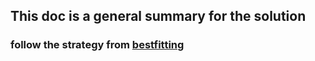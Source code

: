 ## This doc is a general summary for the solution
### follow the strategy from [bestfitting](http://blog.kaggle.com/2018/05/07/profiling-top-kagglers-bestfitting-currently-1-in-the-world/)
